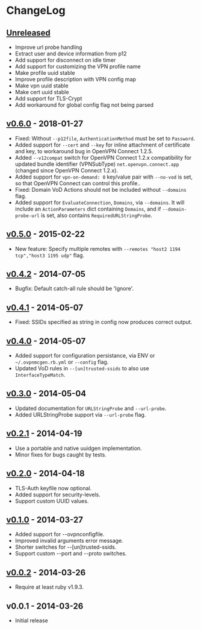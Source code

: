# ChangeLog

<a name="unreleased"></a>
## [Unreleased]

- Improve url probe handling
- Extract user and device information from p12
- Add support for disconnect on idle timer
- Add support for customizing the VPN profile name
- Make profile uuid stable
- Improve profile description with VPN config map
- Make vpn uuid stable
- Make cert uuid stable
- Add support for TLS-Crypt
- Add workaround for global config flag not being parsed


<a name="v0.6.0"></a>
## [v0.6.0] - 2018-01-27

- Fixed: Without `--p12file`, `AuthenticationMethod` must be set to `Password`.
- Added support for `--cert` and `--key` for inline attachment of certificate and key, to workaround bug in OpenVPN Connect 1.2.5.
- Added `--v12compat` switch for OpenVPN Connect 1.2.x compatibility for updated bundle identifier (VPNSubType) `net.openvpn.connect.app` (changed since OpenVPN Connect 1.2.x).
- Added support for `vpn-on-demand: 0` key/value pair with `--no-vod` is set, so that OpenVPN Connect can control this profile..
- Fixed: Domain VoD Actions should not be included without `--domains` flag.
- Added support for `EvaluateConnection`, `Domains`, via `--domains`. It will include an `ActionParameters` dict containing `Domains`, and if `--domain-probe-url` is set, also contains `RequiredURLStringProbe`.


<a name="v0.5.0"></a>
## [v0.5.0] - 2015-02-22

- New feature: Specify multiple remotes with `--remotes "host2 1194 tcp","host3 1195 udp"` flag.


<a name="v0.4.2"></a>
## [v0.4.2] - 2014-07-05

- Bugfix: Default catch-all rule should be 'Ignore'.


<a name="v0.4.1"></a>
## [v0.4.1] - 2014-05-07

- Fixed: SSIDs specified as string in config now produces correct output.


<a name="v0.4.0"></a>
## [v0.4.0] - 2014-05-07

- Added support for configuration persistance, via ENV or `~/.ovpnmcgen.rb.yml` or `--config` flag.
- Updated VoD rules in `--[un]trusted-ssids` to also use `InterfaceTypeMatch`.


<a name="v0.3.0"></a>
## [v0.3.0] - 2014-05-04

- Updated documentation for `URLStringProbe` and `--url-probe`.
- Added URLStringProbe support via `--url-probe` flag.


<a name="v0.2.1"></a>
## [v0.2.1] - 2014-04-19

- Use a portable and native uuidgen implementation.
- Minor fixes for bugs caught by tests.


<a name="v0.2.0"></a>
## [v0.2.0] - 2014-04-18

- TLS-Auth keyfile now optional.
- Added support for security-levels.
- Support custom UUID values.


<a name="v0.1.0"></a>
## [v0.1.0] - 2014-03-27

- Added support for --ovpnconfigfile.
- Improved invalid arguments error message.
- Shorter switches for --[un]trusted-ssids.
- Support custom --port and --proto switches.


<a name="v0.0.2"></a>
## [v0.0.2] - 2014-03-26

- Require at least ruby v1.9.3.


<a name="v0.0.1"></a>
## v0.0.1 - 2014-03-26

- Initial release


[Unreleased]: https://github.com/iphoting/ovpnmcgen.rb/compare/v0.6.0...HEAD
[v0.6.0]: https://github.com/iphoting/ovpnmcgen.rb/compare/v0.5.0...v0.6.0
[v0.5.0]: https://github.com/iphoting/ovpnmcgen.rb/compare/v0.5.0.pre...v0.5.0
[v0.5.0.pre]: https://github.com/iphoting/ovpnmcgen.rb/compare/v0.4.2...v0.5.0.pre
[v0.4.2]: https://github.com/iphoting/ovpnmcgen.rb/compare/v0.4.1...v0.4.2
[v0.4.1]: https://github.com/iphoting/ovpnmcgen.rb/compare/v0.4.0...v0.4.1
[v0.4.0]: https://github.com/iphoting/ovpnmcgen.rb/compare/v0.3.0...v0.4.0
[v0.3.0]: https://github.com/iphoting/ovpnmcgen.rb/compare/v0.2.1...v0.3.0
[v0.2.1]: https://github.com/iphoting/ovpnmcgen.rb/compare/v0.2.0...v0.2.1
[v0.2.0]: https://github.com/iphoting/ovpnmcgen.rb/compare/v0.1.0...v0.2.0
[v0.1.0]: https://github.com/iphoting/ovpnmcgen.rb/compare/v0.0.2...v0.1.0
[v0.0.2]: https://github.com/iphoting/ovpnmcgen.rb/compare/v0.0.1...v0.0.2
